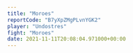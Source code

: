 ```yaml
---
title: "Moroes"
reportCode: "B7yXpZMgPLvnYGK2"
player: "Undostres"
fight: "Moroes"
date: 2021-11-11T20:08:04.971000+00:00
---
```


